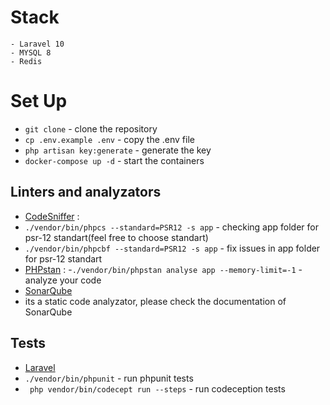 # Stack

    - Laravel 10
    - MYSQL 8
    - Redis 

# Set Up

- `git clone` - clone the repository
- `cp .env.example .env` - copy the .env file
- `php artisan key:generate` - generate the key
- `docker-compose up -d` - start the containers

## Linters and analyzators

- [CodeSniffer](https://github.com/squizlabs/PHP_CodeSniffer) :
- `./vendor/bin/phpcs --standard=PSR12 -s app` - checking app folder for psr-12 standart(feel free to choose standart)
- `./vendor/bin/phpcbf --standard=PSR12 -s app` - fix issues in app folder for psr-12 standart
- [PHPstan](https://phpstan.org) :
  -`./vendor/bin/phpstan analyse app --memory-limit=-1` - analyze your code
- [SonarQube](https://docs.sonarsource.com/sonarqube/latest/setup-and-upgrade/install-the-server/installing-sonarqube-from-docker/)
- its a static code analyzator, please check the documentation of SonarQube

## Tests

- [Laravel](https://github.com/laravel/laravel)
- `./vendor/bin/phpunit` - run phpunit tests
- ` php vendor/bin/codecept run --steps` - run codeception tests
